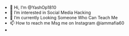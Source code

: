 - 👋 Hi, I’m @YashOp1810
- 👀 I’m interested in Social Media Hacking
- 🌱 I’m currently Looking Someone Who Can Teach Me 
- 📫 How to reach me Msg me on Instagram 
@iammafia60
- 

<!---
YashOp1810/YashOp1810 is a ✨ special ✨ repository because its `README.md` (this file) appears on your GitHub profile.
You can click the Preview link to take a look at your changes.
--->

